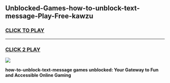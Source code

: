 
## Unblocked-Games-how-to-unblock-text-message-Play-Free-kawzu
<h3>
<a href="https://premium76.site?title=how-to-unblock-text-message&ref=23A">CLICK TO PLAY</a></h3>
<hr>

<h3>
<a href="https://premium76.site?title=how-to-unblock-text-message&ref=23A">CLICK 2 PLAY</a>
  
</h3>

<a href="https://premium76.site?title=how-to-unblock-text-message&ref=23A"><img src="https://clearcache.store/games.png"></a>


**how-to-unblock-text-message games unblocked: Your Gateway to Fun and Accessible Online Gaming**

